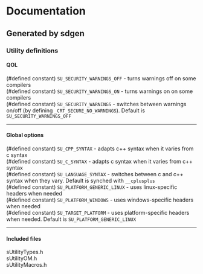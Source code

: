 # Documentation  
## Generated by sdgen
### Utility definitions
#### QOL
(#defined constant) `SU_SECURITY_WARNINGS_OFF` - turns warnings off on some compilers  
(#defined constant) `SU_SECURITY_WARNINGS_ON` - turns warnings on on some compilers  
(#defined constant) `SU_SECURITY_WARNINGS` - switches between warnings on/off (by defining `_CRT_SECURE_NO_WARNINGS`). Default is `SU_SECURITY_WARNINGS_OFF`  

---

#### Global options
(#defined constant) `SU_CPP_SYNTAX` - adapts c++ syntax when it varies from c syntax  
(#defined constant) `SU_C_SYNTAX` - adapts c syntax when it varies from c++ syntax  
(#defined constant) `SU_LANGUAGE_SYNTAX` - switches between c and c++ syntax when they vary. Default is synched with `__cplusplus`  
(#defined constant) `SU_PLATFORM_GENERIC_LINUX` - uses linux-specific headers when needed  
(#defined constant) `SU_PLATFORM_WINDOWS` - uses windows-specific headers when needed  
(#defined constant) `SU_TARGET_PLATFORM` - uses platform-specific headers when needed. Default is `SU_PLATFORM_GENERIC_LINUX`  

---

#### Included files
sUtilityTypes.h  
sUtilityOM.h  
sUtilityMacros.h
